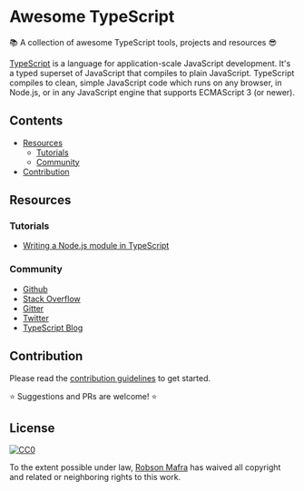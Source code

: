 # Awesome TypeScript
📚  A collection of awesome TypeScript tools, projects and resources 😎 

[TypeScript](http://www.typescriptlang.org/) is a language for application-scale JavaScript development. It's a typed superset of JavaScript that compiles to plain JavaScript. TypeScript compiles to clean, simple JavaScript code which runs on any browser, in Node.js, or in any JavaScript engine that supports ECMAScript 3 (or newer).

## Contents

- [Resources](#resources)
	- [Tutorials](#tutorials)
	- [Community](#community)
- [Contribution](#contribution)


## Resources

### Tutorials

- [Writing a Node.js module in TypeScript](https://www.twilio.com/blog/2017/06/writing-a-node-module-in-typescript.html)

### Community

- [Github](https://github.com/Microsoft/TypeScript)
- [Stack Overflow](https://stackoverflow.com/questions/tagged/typescript)
- [Gitter](https://gitter.im/Microsoft/TypeScript)
- [Twitter](https://twitter.com/typescriptlang)
- [TypeScript Blog](https://blogs.msdn.microsoft.com/typescript)


## Contribution

Please read the [contribution guidelines](./contributing.md) to get started.

:star: Suggestions and PRs are welcome! :star:

## License

[![CC0](http://mirrors.creativecommons.org/presskit/buttons/88x31/svg/cc-zero.svg)](https://creativecommons.org/publicdomain/zero/1.0/)

To the extent possible under law, [Robson Mafra](https://github.com/robsonmafra) has waived all copyright and related or neighboring rights to this work.
